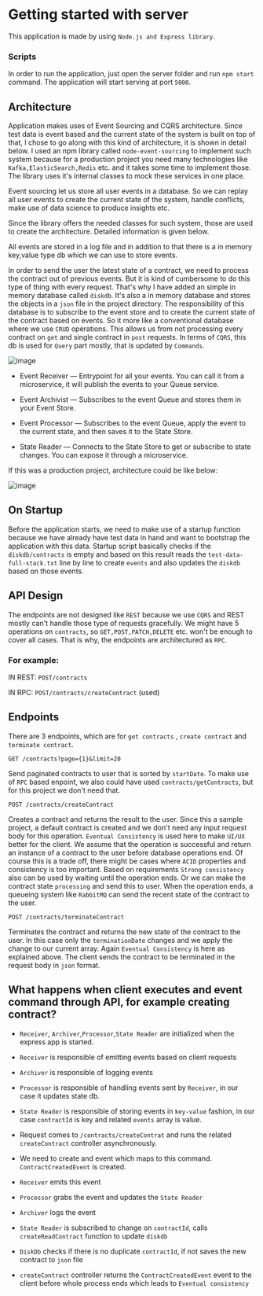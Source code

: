 # Getting started with server

This application is made by using `Node.js and Express library`.

### Scripts

In order to run the application, just open the server folder and run `npm start` command. The application will start serving at port `5000`.

## Architecture

Application makes uses of Event Sourcing and CQRS architecture. Since test data is event based and the current state of the system is built on top of that, 
I chose to go along with this kind of architecture, it is shown in detail below. I used an npm library called `node-event-sourcing` to implement such system because 
for a production project you need many technologies like `Kafka,ElasticSearch,Redis` etc. and it takes some time to implement those. The library uses it's internal classes to 
mock these services in one place.

Event sourcing let us store all user events in a database. So we can replay all user events to create the current state of the system, handle conflicts, make use of data science to 
produce insights etc.

Since the library offers the needed classes for such system, those are used to create the architecture. Detailed information is given below. 

All events are stored in a log file and in addition to that there is a in memory key,value type db which we can use to store events.

In order to send the user the latest state of a contract, we need to process the contract out of previous events. But it is kind of cumbersome to do this type of thing with every request.
That's why I have added an simple in memory database called `diskdb`. It's also a in memory database and stores the objects in a `json` file in the project directory. 
The responsibility of this database is to subscribe to the event store and to create the current state of the contract based on events. So it more like a conventional database where we use 
`CRUD` operations. This allows us from not processing every contract on `get` and single contract in `post` requests. In terms of `CQRS`, this db is used for `Query` part mostly, 
that is updated by `Commands`.

![image](https://user-images.githubusercontent.com/16900879/142380001-b11d8025-07f1-4f39-96dd-2c53cd5fb30c.png)

- Event Receiver — Entrypoint for all your events. You can call it from a microservice, it will publish the events to your Queue service.

- Event Archivist — Subscribes to the event Queue and stores them in your Event Store.

- Event Processor — Subscribes to the event Queue, apply the event to the current state, and then saves it to the State Store.

- State Reader — Connects to the State Store to get or subscribe to state changes. You can expose it through a microservice.

If this was a production project, architecture could be like below:

![image](https://user-images.githubusercontent.com/16900879/142380577-99197be8-924d-41fa-a041-c5c09b61b3cd.png)

## On Startup

Before the application starts, we need to make use of a startup function because we have already have test data in hand and want to bootstrap the application with this data. 
Startup script basically checks if the `diskdb/contracts` is empty and based on this result reads the `test-data-full-stack.txt` line by line to create `events` and also updates the `diskdb` based on those events.

## API Design

The endpoints are not designed like `REST` because we use `CQRS` and REST mostly can't handle those type of requests gracefully. We might have 5 operations on `contracts`, so `GET,POST,PATCH,DELETE` etc. won't be enough to cover all cases. That is why, the endpoints are architectured as `RPC`. 

### For example:

IN REST:  `POST/contracts`

IN RPC:  `POST/contracts/createContract` (used)

## Endpoints

There are 3 endpoints, which are for `get contracts` , `create contract` and `terminate contract`.

`GET /contracts?page={1}&limit=20`

Send paginated contracts to user that is sorted by `startDate`. To make use of `RPC` based enpoint, we also could have used `contracts/getContracts`, but for this project we don't need that.

`POST /contracts/createContract`

Creates a contract and returns the result to the user. Since this a sample project, a default contract is created and we don't need any input request body for this operation. 
`Eventual Consistency` is used here to make `UI/UX` better for the client. We assume that the operation is successful and return an instance of a contract to the user before database operations end. Of course this is a trade off, there might be cases where `ACID` properties and consistency is too important. Based on requirements `Strong consistency` also can be used by waiting until the operation ends. Or we can make the contract state `processing` and send this to user. When the operation ends, a queueing system like `RabbitMQ` can send the recent state of the contract to the user.

`POST /contracts/terminateContract`

Terminates the contract and returns the new state of the contract to the user. In this case only the `terminationDate` changes and we apply the change to our current array. Again `Eventual Consistency` is here as explained above. The client sends the contract to be terminated in the request body in `json` format.

## What happens when client executes and event command through API, for example creating contract?

- `Receiver`, `Archiver`,`Processor`,`State Reader` are initialized when the express app is started.

- `Receiver` is responsible of emitting events based on client requests

- `Archiver` is responsible of logging events

- `Processor` is responsible of handling events sent by `Receiver`, in our case it updates state db.

- `State Reader` is responsible of storing events in `key-value` fashion, in our case `contractId` is key and related `events` array is value.

- Request comes to `/contracts/createContrat` and runs the related `createContract` controller asynchronously.

- We need to create and event which maps to this command. `ContractCreatedEvent` is created.

- `Receiver` emits this event

- `Processor` grabs the event and updates the `State Reader`

- `Archiver` logs the event

- `State Reader` is subscribed to change on `contractId`, calls `createReadContract` function to update `diskdb`

- `DiskDb` checks if there is no duplicate `contractId`, if not saves the new contract to `json` file

- `createContract` controller returns the `ContractCreatedEvent` event to the client before whole process ends which leads to `Eventual consistency`





